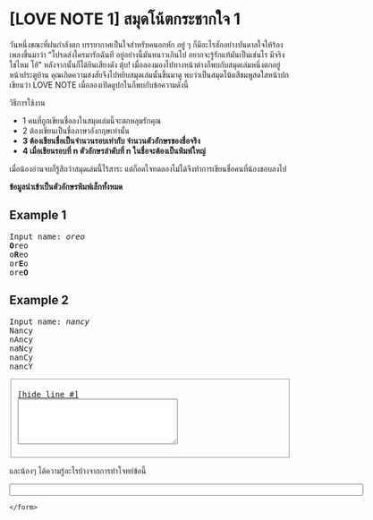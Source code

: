 <div id="current" aria-labelledby="ui-id-5" role="tabpanel" class="ui-tabs-panel ui-corner-bottom ui-widget-content" aria-hidden="false">
    <form method="post" action="/elab/lab/submit/1023/11635/19093/" enctype="multipart/form-data" autocomplete="off">
      <div id="assignment-body">
        <input type="hidden" name="csrfmiddlewaretoken" value="61cTQeISdtJnqxkaVXoB85ujV5pmzbEvvDA0hbWbt6bcyb5BL5JEcrjjXNqshgU5">
        <h1>[LOVE NOTE 1]  สมุดโน้ตกระชากใจ 1</h1><p>วันหนึ่งขณะที่ฝนกำลังตก บรรยากาศเป็นใจสำหรับคนอกหัก อยู่ ๆ ก็มีอะไรสักอย่างบันดาลใจให้ร้องเพลงขึ้นมาว่า  “โปรดส่งใครมารักฉันที อยู่อย่างนี้มันหนาวเกินไป อยากจะรู้รักแท้มันเป็นเช่นไร มีจริงใช่ไหม โฮ้” หลังจากนั้นก็ได้ยินเสียงดัง ตุ้บ! เมื่อลองมองไปทางหน้าต่างก็พบกับสมุดเล่มหนึ่งตกอยู่หน้าประตูบ้าน คุณเกิดความสงสัยจึงไปหยิบสมุดเล่มนั้นขึ้นมาดู พบว่าเป็นสมุดโน้ตสีชมพูสดใสหน้าปกเขียนว่า LOVE NOTE เมื่อลองเปิดดูปกในก็พบกับข้อความดังนี้</p><p>วิธีการใช้งาน</p><ul><li>1 คนที่ถูกเขียนชื่อลงในสมุดเล่มนี้จะตกหลุมรักคุณ</li><li>2 ต้องเขียนเป็นชื่อภาษาอังกฤษเท่านั้น</li><li><strong>3 ต้องเขียนชื่อเป็นจำนวนรอบเท่ากับ จำนวนตัวอักษรของชื่อจริง</strong></li><li><strong>4 เมื่อเขียนรอบที่ n ตัวอักษรลำดับที่ n ในชื่อจะต้องเป็นพิมพ์ใหญ่</strong></li></ul><p>เมื่อน้องอ่านจบก็รู้สึกว่าสมุดเล่มนี้ไร้สาระ แต่ก็อดใจทดลองไม่ได้จึงทำการเขียนชื่อคนที่น้องชอบลงไป</p><p><strong>ข้อมูลนำเข้าเป็นตัวอักษรพิมพ์เล็กทั้งหมด</strong></p><h2>Example 1</h2><p></p><pre class="output">Input name: <em>oreo</em>
<strong>O</strong>reo
o<strong>R</strong>eo
or<strong>E</strong>o
ore<strong>O</strong>
</pre><p></p><h2>Example 2</h2><p></p><pre class="output">Input name: <em>nancy</em>
Nancy
nAncy
naNcy
nanCy
nancY
</pre><p></p><p></p><fieldset><pre><div class="code-menu"><a href="#" class="lineno-toggle">[hide line #]</a></div><code class="source"><textarea class="codeblank" cols="33" name="b1" rows="5" wrap="off" autocomplete="off"></textarea></code></pre></fieldset><p></p><p>และน้องๆ ได้ความรู้อะไรบ้างจากการทำโจทย์ข้อนี้</p><p><input class="textblank" name="b2" size="76" type="text" value=""></p> 
      </div>
      
      
    </form>
  </div>
